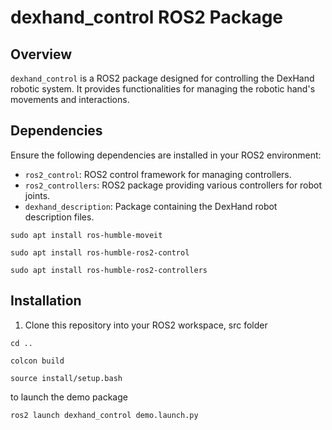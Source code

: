
# dexhand_control ROS2 Package

## Overview

`dexhand_control` is a ROS2 package designed for controlling the DexHand robotic system. It provides functionalities for managing the robotic hand's movements and interactions.

## Dependencies

Ensure the following dependencies are installed in your ROS2 environment:

- `ros2_control`: ROS2 control framework for managing controllers.
- `ros2_controllers`: ROS2 package providing various controllers for robot joints.
- `dexhand_description`: Package containing the DexHand robot description files.

```
sudo apt install ros-humble-moveit 
```

```
sudo apt install ros-humble-ros2-control 
```

```
sudo apt install ros-humble-ros2-controllers
```

## Installation

1. Clone this repository into your ROS2 workspace, src folder

```
cd ..
```

```
colcon build
```

```
source install/setup.bash   
```
to launch the demo package

```
ros2 launch dexhand_control demo.launch.py
```
